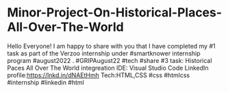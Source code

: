 # Minor-Project-On-Historical-Places-All-Over-The-World
Hello Everyone! I am happy to share with you that I have completed my #1 task as part of the Verzoo internship under #smartknower internship program #august2022  . #GRIPAugust22 #tech #share  #3 task: Historical Paces All Over The World integreation IDE: Visual Studio Code LinkedIn profile:https://lnkd.in/dNAEtHmh Tech:HTML,CSS #css #htmlcss #internship #linkedin #html
